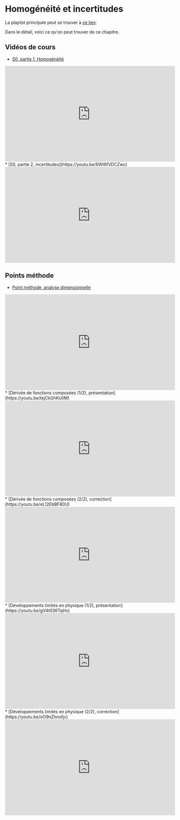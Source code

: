 # Homogénéité et incertitudes

La playlist principale peut se trouver à [ce lien](https://youtube.com/playlist?list=PLEABsk5Xlyk4xkp9D2tkHUFlQXOvNqofb).

Dans le détail, voici ce qu'on peut trouver de ce chapitre.

## Vidéos de cours

* [S0, partie 1, Homogénéité](https://youtu.be/PfdRpjnDgH8)
<div style="text-align:center">
<iframe width="560" height="315" src="https://www.youtube.com/embed/PfdRpjnDgH8" title="YouTube video player" frameborder="0" allow="accelerometer; autoplay; clipboard-write; encrypted-media; gyroscope; picture-in-picture" allowfullscreen></iframe>
</div>
* [S0, partie 2, incertitudes](https://youtu.be/6WI6fVDCZwc)
<div style="text-align:center">
<iframe width="560" height="315" src="https://www.youtube.com/embed/6WI6fVDCZwc" title="YouTube video player" frameborder="0" allow="accelerometer; autoplay; clipboard-write; encrypted-media; gyroscope; picture-in-picture" allowfullscreen></iframe>
</div>

## Points méthode

* [Point méthode, analyse dimensionnelle](https://youtu.be/l9o3QecW2Hk)
<div style="text-align:center">
<iframe width="560" height="315" src="https://www.youtube.com/embed/l9o3QecW2Hk" title="YouTube video player" frameborder="0" allow="accelerometer; autoplay; clipboard-write; encrypted-media; gyroscope; picture-in-picture" allowfullscreen></iframe>
</div>
* [Dérivée de fonctions composées (1/2), présentation](https://youtu.be/tejCkGhKs0M)
<div style="text-align:center">
<iframe width="560" height="315" src="https://www.youtube.com/embed/tejCkGhKs0M" title="YouTube video player" frameborder="0" allow="accelerometer; autoplay; clipboard-write; encrypted-media; gyroscope; picture-in-picture" allowfullscreen></iframe>
</div>
* [Dérivée de fonctions composées (2/2), correction](https://youtu.be/eL12EbBF80U)
<div style="text-align:center">
<iframe width="560" height="315" src="https://www.youtube.com/embed/eL12EbBF80U" title="YouTube video player" frameborder="0" allow="accelerometer; autoplay; clipboard-write; encrypted-media; gyroscope; picture-in-picture" allowfullscreen></iframe>
</div>
* [Développements limités en physique (1/2), présentation](https://youtu.be/gV4t036TqHo)
<div style="text-align:center">
<iframe width="560" height="315" src="https://www.youtube.com/embed/gV4t036TqHo" title="YouTube video player" frameborder="0" allow="accelerometer; autoplay; clipboard-write; encrypted-media; gyroscope; picture-in-picture" allowfullscreen></iframe>
</div>
* [Développements limités en physique (2/2), correction](https://youtu.be/oO9nZhnofjc)
<div style="text-align:center">
<iframe width="560" height="315" src="https://www.youtube.com/embed/oO9nZhnofjc" title="YouTube video player" frameborder="0" allow="accelerometer; autoplay; clipboard-write; encrypted-media; gyroscope; picture-in-picture" allowfullscreen></iframe>
</div>

